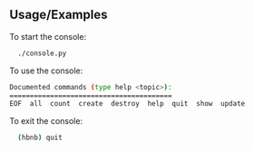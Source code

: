 
## Usage/Examples

To start the console:

```bash
  ./console.py
```

To use the console:

```bash
Documented commands (type help <topic>):
========================================
EOF  all  count  create  destroy  help  quit  show  update
```

To exit the console:

```bash
  (hbnb) quit
```
